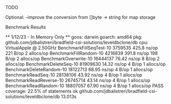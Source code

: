 TODO


Optional:
-improve the conversion from []byte -> string for map storage



Benchmark Results

** 1/12/23 - In Memory Only **
goos: darwin
goarch: amd64
pkg: github.com/jdbalistreri/bradfield-csi-solutions/leveldbclone/db
cpu: VirtualApple @ 2.50GHz
BenchmarkFillSeqTest-10     	 3759535	       425.8 ns/op	     221 B/op	       2 allocs/op
BenchmarkFillRandom-10      	 4216839	       391.8 ns/op	     198 B/op	       2 allocs/op
BenchmarkOverwrite-10       	16444137	        76.42 ns/op	       8 B/op	       2 allocs/op
BenchmarkDeleteSeq-10       	81909630	        14.32 ns/op	       4 B/op	       1 allocs/op
BenchmarkDeleteRandom-10    	18122713	        68.95 ns/op	       4 B/op	       1 allocs/op
BenchmarkReadSeq-10         	28138106	        43.92 ns/op	       4 B/op	       1 allocs/op
BenchmarkReadReverse-10     	26745714	        43.14 ns/op	       4 B/op	       1 allocs/op
BenchmarkReadRandom-10      	18807057	        67.90 ns/op	       4 B/op	       1 allocs/op
PASS
coverage: 22.5% of statements
ok  	github.com/jdbalistreri/bradfield-csi-solutions/leveldbclone/db	13.013s